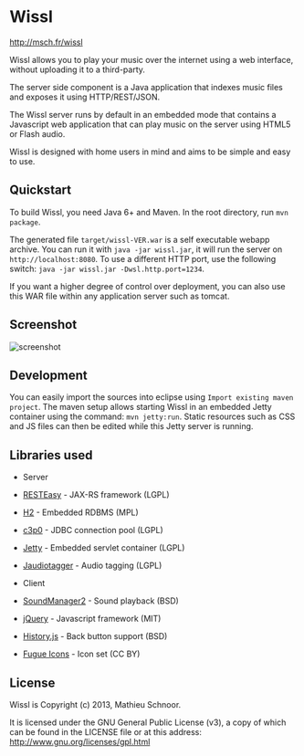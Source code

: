 Wissl
=====
http://msch.fr/wissl

Wissl allows you to play your music over the internet using a web interface,
without uploading it to a third-party.

The server side component is a Java application that indexes music files and
exposes it using HTTP/REST/JSON.

The Wissl server runs by default in an embedded mode that contains a Javascript
web application that can play music on the server using HTML5 or Flash audio.

Wissl is designed with home users in mind and aims to be simple and easy to use.

Quickstart
----------

To build Wissl, you need Java 6+ and Maven.
In the root directory, run `mvn package`.

The generated file `target/wissl-VER.war` is a self executable webapp archive.
You can run it with `java -jar wissl.jar`, it will run the server on `http://localhost:8080`.
To use a different HTTP port, use the following switch: `java -jar wissl.jar -Dwsl.http.port=1234`.

If you want a higher degree of control over deployment, you can also use this WAR file within
any application server such as tomcat.

Screenshot
----------

![screenshot](https://raw.github.com/mschn/wissl/master/screen.jpg)

Development
-----------

You can easily import the sources into eclipse using `Import existing maven project`.
The maven setup allows starting Wissl in an embedded Jetty container using the command: `mvn jetty:run`.
Static resources such as CSS and JS files can then be edited while this Jetty server is running.

Libraries used
--------------

* Server
 * [RESTEasy](http://www.jboss.org/resteasy) - JAX-RS framework (LGPL)
 * [H2](http://www.h2database.com/) - Embedded RDBMS (MPL)
 * [c3p0](http://sourceforge.net/projects/c3p0/) - JDBC connection pool (LGPL)
 * [Jetty](http://www.eclipse.org/jetty/) - Embedded servlet container (LGPL)
 * [Jaudiotagger](http://www.jthink.net/jaudiotagger/) - Audio tagging (LGPL)

* Client
 * [SoundManager2](http://www.schillmania.com/projects/soundmanager2/) - Sound playback (BSD)
 * [jQuery](http://jquery.com/) - Javascript framework (MIT)
 * [History.js](https://github.com/balupton/History.js/) - Back button support (BSD)
 * [Fugue Icons](http://p.yusukekamiyamane.com) - Icon set (CC BY)

License
-------
Wissl is Copyright (c) 2013, Mathieu Schnoor.

It is licensed under the GNU General Public License (v3),
a copy of which can be found in the LICENSE file or at
this address: http://www.gnu.org/licenses/gpl.html
